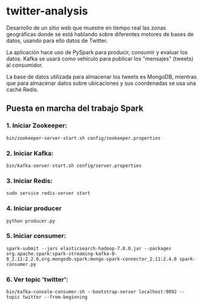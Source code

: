 # twitter-analysis
Desarrollo de un sitio web que muestre en tiempo real las zonas geográficas donde se está hablando sobre diferentes 
motores de bases de datos, usando para ello datos de Twitter.

La aplicación hace uso de PySpark para producir, consumir y evaluar los datos. Kafka se usará como vehículo para 
publicar los "mensajes" (tweets) al consumidor. 

La base de datos utilizada para almacenar los tweets es MongoDB, mientras que para almacenar datos sobre ubicaciones y 
sus coordenadas se usa una caché Redis.

## Puesta en marcha del trabajo Spark
### 1. Iniciar Zookeeper:
    bin/zookeeper-server-start.sh config/zookeeper.properties

### 2. Iniciar Kafka:
    bin/kafka-server-start.sh config/server.properties

### 3. Iniciar Redis:
    sudo service redis-server start

### 4. Iniciar producer
    python producer.py

### 5. Iniciar consumer:
    spark-submit --jars elasticsearch-hadoop-7.0.0.jar --packages org.apache.spark:spark-streaming-kafka-0-8_2.11:2.2.0,org.mongodb.spark:mongo-spark-connector_2.11:2.4.0 spark-consumer.py

### 6. Ver topic 'twitter':
    bin/kafka-console-consumer.sh --bootstrap-server localhost:9092 --topic twitter --from-beginning
